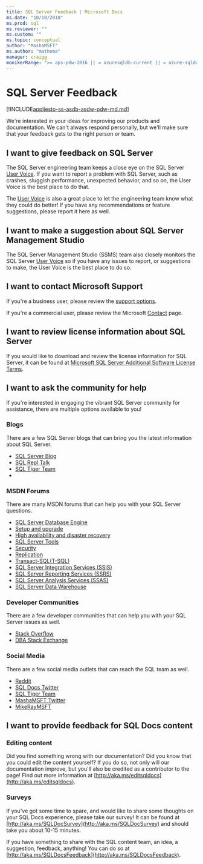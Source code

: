 ```yaml
---
title: SQL Server Feedback | Microsoft Docs
ms.date: "10/10/2018"
ms.prod: sql
ms.reviewer: ""
ms.custom: ""
ms.topic: conceptual
author: "MashaMSFT"
ms.author: "mathoma"
manager: craigg
monikerRange: ">= aps-pdw-2016 || = azuresqldb-current || = azure-sqldw-latest || >= sql-server-2016 || >= sql-server-linux-2017 || = sqlallproducts-allversions"
---
```


# SQL Server Feedback
[!INCLUDE[appliesto-ss-asdb-asdw-pdw-md.md](../includes/appliesto-ss-asdb-asdw-pdw-md.md)]

We're interested in your ideas for improving our products and documentation. We can't always respond personally, but we'll make sure that your feedback gets to the right person or team. 

## I want to give feedback on SQL Server
The SQL Server engineering team keeps a close eye on the SQL Server [User Voice](https://feedback.azure.com/forums/908035-sql-server). If you want to report a problem with SQL Server, such as crashes, sluggish performance, unexpected behavior, and so on, the User Voice is the best place to do that. 

The [User Voice](https://feedback.azure.com/forums/908035-sql-server) is also a great place to let the engineering team know what they could do better! If you have any recommendations or feature suggestions, please report it here as well. 

## I want to make a suggestion about SQL Server Management Studio
The SQL Server Management Studio (SSMS) team also closely monitors the SQL Server [User Voice](https://feedback.azure.com/forums/908035-sql-server) so if you have any issues to report, or suggestions to make, the User Voice is the best place to do so. 

## I want to contact Microsoft Support
If you're a business user, please review the [support options](https://support.microsoft.com/gp/support-options-for-business?forceorigin=esmc).

If you're a commercial user, please review the Microsoft [Contact](https://support.microsoft.com/gp/contactus81?forceorigin=esmc&Audience=Commercial) page.

## I want to review license information about SQL Server
If you would like to download and review the license information for SQL Server, it can be found at [Microsoft SQL Server Additional Software License Terms](https://www.microsoft.com/en-us/download/details.aspx?id=39299). 

## I want to ask the community for help 
If you're interested in engaging the vibrant SQL Server community for assistance, there are multiple options available to you!

### Blogs
There are a few SQL Server blogs that can bring you the latest information about SQL Server. 

- [SQL Server Blog](https://cloudblogs.microsoft.com/sqlserver/)
- [SQL Repl Talk](https://blogs.msdn.microsoft.com/repltalk/)
- [SQL Tiger Team](https://blogs.msdn.microsoft.com/sql_server_team/)
- 

### MSDN Forums
There are many MSDN forums that can help you with your SQL Server questions. 
- [SQL Server Database Engine](https://social.msdn.microsoft.com/Forums/en-US/home?forum=sqldatabaseengine&filter=alltypes&sort=lastpostdesc)
- [Setup and upgrade](https://social.msdn.microsoft.com/Forums/en-US/home?forum=sqlsetupandupgrade&filter=alltypes&sort=lastpostdesc)
- [High availability and disaster recovery](https://social.msdn.microsoft.com/Forums/en-US/home?forum=sqldisasterrecovery%2Csqldatabasemirroring&filter=alltypes&sort=lastpostdesc)
- [SQL Server Tools](https://social.msdn.microsoft.com/Forums/en-US/home?forum=sqltools%2Cssdt&filter=alltypes&sort=lastpostdesc) 
- [Security](https://social.msdn.microsoft.com/Forums/en-US/home?forum=sqlsecurity&filter=alltypes&sort=lastpostdesc)
- [Replication](https://social.msdn.microsoft.com/Forums/en-US/home?forum=sqlreplication&filter=alltypes&sort=lastpostdesc)
- [Transact-SQL(T-SQL)](https://social.msdn.microsoft.com/Forums/en-US/home?forum=transactsql)
- [SQL Server Integration Services (SSIS)](https://social.msdn.microsoft.com/Forums/en-US/home?forum=sqlintegrationservices&filter=alltypes&sort=lastpostdesc)
- [SQL Server Reporting Services (SSRS)](https://social.msdn.microsoft.com/Forums/en-US/home?forum=sqlreportingservices&filter=alltypes&sort=lastpostdesc)
- [SQL Server Analysis Services (SSAS)](https://social.msdn.microsoft.com/Forums/en-US/home?forum=sqlanalysisservices&filter=alltypes&sort=lastpostdesc)
- [SQL Server Data Warehouse](https://social.msdn.microsoft.com/Forums/en-US/home?forum=sqldatawarehousing&filter=alltypes&sort=lastpostdesc)

### Developer Communities
There are a few developer communities that can help you with your SQL Server issues as well. 

- [Stack Overflow](https://stackoverflow.com/questions/tagged/sql-server)
- [DBA Stack Exchange](https://dba.stackexchange.com/questions/tagged/sql-server)

### Social Media
There are a few social media outlets that can reach the SQL team as well. 

- [Reddit](https://www.reddit.com/r/SQLServer/)
- [SQL Docs Twitter](https://twitter.com/sqldocs)
- [SQL Tiger Team](https://twitter.com/mssqltiger)
- [MashaMSFT Twitter](https://twitter.com/mashamsft)
- [MikeRayMSFT](https://twitter.com/mncray)


## I want to provide feedback for SQL Docs content 

### Editing content
Did you find something wrong with our documentation? Did you know that you could edit the content yourself? If you do so, not only will our documentation improve, but you'll also be credited as a contributor to the page! Find out more information at [http://aka.ms/editsqldocs](http://aka.ms/editsqldocs). 

### Surveys
If you've got some time to spare, and would like to share some thoughts on your SQL Docs experience, please take our survey! It can be found at [http://aka.ms/SQLDocSurvey](http://aka.ms/SQLDocSurvey) and should take you about 10-15 minutes. 

If you have something to share with the SQL content team, an idea, a suggestion, feedback, anything! You can do so at [http://aka.ms/SQLDocsFeedback](http://aka.ms/SQLDocsFeedback). 
